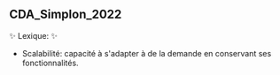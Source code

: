  ## CDA_Simplon_2022

 ✨ Lexique: ✨

- Scalabilité: capacité à s'adapter à de la demande en conservant ses fonctionnalités.

